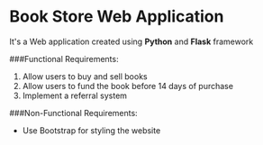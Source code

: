 # Book Store Web Application
It's a Web application created using **Python** and **Flask** framework

###Functional Requirements:
1. Allow users to buy and sell books
2. Allow users to fund the book before 14 days of purchase
3. Implement a referral system

###Non-Functional Requirements:
- Use Bootstrap for styling the website
